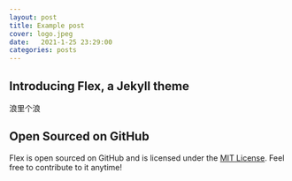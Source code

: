 ```yaml
---
layout: post
title: Example post
cover: logo.jpeg
date:   2021-1-25 23:29:00
categories: posts
---
```


## Introducing Flex, a Jekyll theme

浪里个浪

## Open Sourced on GitHub

Flex is open sourced on GitHub and is licensed under the [MIT License](http://opensource.org/licenses/MIT). Feel free to contribute to it anytime!

